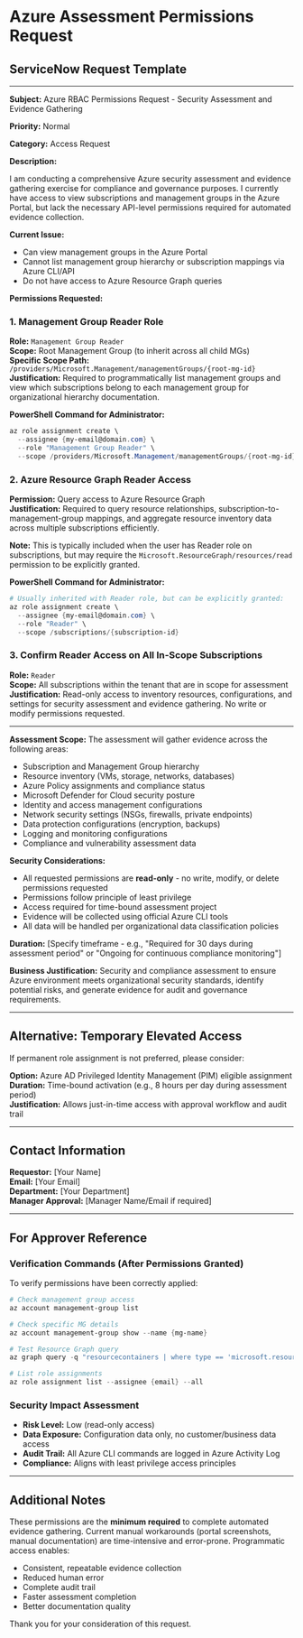 # Azure Assessment Permissions Request

## ServiceNow Request Template

---

**Subject:** Azure RBAC Permissions Request - Security Assessment and Evidence Gathering

**Priority:** Normal

**Category:** Access Request

**Description:**

I am conducting a comprehensive Azure security assessment and evidence gathering exercise for compliance and governance purposes. I currently have access to view subscriptions and management groups in the Azure Portal, but lack the necessary API-level permissions required for automated evidence collection.

**Current Issue:**
- Can view management groups in the Azure Portal
- Cannot list management group hierarchy or subscription mappings via Azure CLI/API
- Do not have access to Azure Resource Graph queries

**Permissions Requested:**

### 1. Management Group Reader Role
**Role:** `Management Group Reader`  
**Scope:** Root Management Group (to inherit across all child MGs)  
**Specific Scope Path:** `/providers/Microsoft.Management/managementGroups/{root-mg-id}`  
**Justification:** Required to programmatically list management groups and view which subscriptions belong to each management group for organizational hierarchy documentation.

**PowerShell Command for Administrator:**
```powershell
az role assignment create \
  --assignee {my-email@domain.com} \
  --role "Management Group Reader" \
  --scope /providers/Microsoft.Management/managementGroups/{root-mg-id}
```

### 2. Azure Resource Graph Reader Access
**Permission:** Query access to Azure Resource Graph  
**Justification:** Required to query resource relationships, subscription-to-management-group mappings, and aggregate resource inventory data across multiple subscriptions efficiently.

**Note:** This is typically included when the user has Reader role on subscriptions, but may require the `Microsoft.ResourceGraph/resources/read` permission to be explicitly granted.

**PowerShell Command for Administrator:**
```powershell
# Usually inherited with Reader role, but can be explicitly granted:
az role assignment create \
  --assignee {my-email@domain.com} \
  --role "Reader" \
  --scope /subscriptions/{subscription-id}
```

### 3. Confirm Reader Access on All In-Scope Subscriptions
**Role:** `Reader`  
**Scope:** All subscriptions within the tenant that are in scope for assessment  
**Justification:** Read-only access to inventory resources, configurations, and settings for security assessment and evidence gathering. No write or modify permissions requested.

---

**Assessment Scope:**
The assessment will gather evidence across the following areas:
- Subscription and Management Group hierarchy
- Resource inventory (VMs, storage, networks, databases)
- Azure Policy assignments and compliance status
- Microsoft Defender for Cloud security posture
- Identity and access management configurations
- Network security settings (NSGs, firewalls, private endpoints)
- Data protection configurations (encryption, backups)
- Logging and monitoring configurations
- Compliance and vulnerability assessment data

**Security Considerations:**
- All requested permissions are **read-only** - no write, modify, or delete permissions requested
- Permissions follow principle of least privilege
- Access required for time-bound assessment project
- Evidence will be collected using official Azure CLI tools
- All data will be handled per organizational data classification policies

**Duration:**
[Specify timeframe - e.g., "Required for 30 days during assessment period" or "Ongoing for continuous compliance monitoring"]

**Business Justification:**
Security and compliance assessment to ensure Azure environment meets organizational security standards, identify potential risks, and generate evidence for audit and governance requirements.

---

## Alternative: Temporary Elevated Access

If permanent role assignment is not preferred, please consider:

**Option:** Azure AD Privileged Identity Management (PIM) eligible assignment  
**Duration:** Time-bound activation (e.g., 8 hours per day during assessment period)  
**Justification:** Allows just-in-time access with approval workflow and audit trail

---

## Contact Information

**Requestor:** [Your Name]  
**Email:** [Your Email]  
**Department:** [Your Department]  
**Manager Approval:** [Manager Name/Email if required]

---

## For Approver Reference

### Verification Commands (After Permissions Granted)

To verify permissions have been correctly applied:

```powershell
# Check management group access
az account management-group list

# Check specific MG details
az account management-group show --name {mg-name}

# Test Resource Graph query
az graph query -q "resourcecontainers | where type == 'microsoft.resources/subscriptions' | limit 1"

# List role assignments
az role assignment list --assignee {email} --all
```

### Security Impact Assessment
- **Risk Level:** Low (read-only access)
- **Data Exposure:** Configuration data only, no customer/business data access
- **Audit Trail:** All Azure CLI commands are logged in Azure Activity Log
- **Compliance:** Aligns with least privilege access principles

---

## Additional Notes

These permissions are the **minimum required** to complete automated evidence gathering. Current manual workarounds (portal screenshots, manual documentation) are time-intensive and error-prone. Programmatic access enables:
- Consistent, repeatable evidence collection
- Reduced human error
- Complete audit trail
- Faster assessment completion
- Better documentation quality

Thank you for your consideration of this request.

